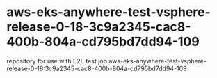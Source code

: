 # aws-eks-anywhere-test-vsphere-release-0-18-3c9a2345-cac8-400b-804a-cd795bd7dd94-109
repository for use with E2E test job aws-eks-anywhere-test-vsphere-release-0-18:3c9a2345-cac8-400b-804a-cd795bd7dd94-109

